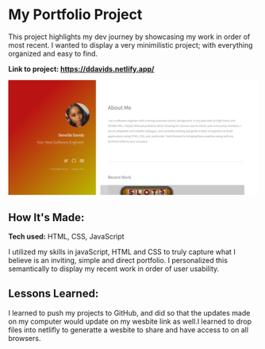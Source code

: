 # My Portfolio Project
This project highlights my dev journey by showcasing my work in order of most recent. I wanted to display a very minimilistic project; with everything organized and easy to find.

**Link to project: https://ddavids.netlify.app/** 

![alt tag](snip.PNG)

## How It's Made:

**Tech used:** HTML, CSS, JavaScript

I utilized my skills in javaScript, HTML and CSS to truly capture what I believe is an inviting, simple and direct portfolio. I personalized this semantically to display my recent work in order of user usability. 

## Lessons Learned:
I learned to push my projects to GitHub, and did so that the updates made on my computer would update on my wesbite link as well.I learned to drop files into netlifly to generatte a wesbite to share and have access to on all browsers. 
